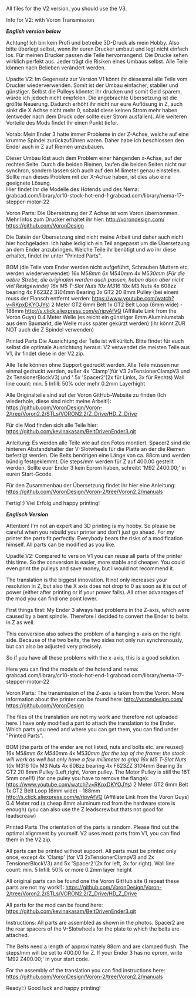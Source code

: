 All files for the V2 version, you should use the V3.



Info for V2: with Voron Transmission


***English version below***


Achtung!
Ich bin kein Profi und betreibe 3D-Druck als mein Hobby. Also bitte überlegt selbst, wenn ihr euren Drucker umbaut und legt nicht einfach los. Für meinen Drucker passen die Teile hervorrangend. Die Drucke sehen wirklich perfekt aus.
Jeder trägt die Risiken eines Umbaus selbst.
Alle Teile können nach Belieben verändert werden. 


Upadte V2:
Im Gegensatz zur Version V1 könnt ihr diesesmal alle Teile vom Drucker wiederverwenden. Somit ist der Umbau einfacher, stabiler und günstiger. Selbst die Pulleys könntet ihr drucken und somit Geld sparem, würde ich jedoch nicht empfelen.
Die angebrachte Übersetzung ist die größte Neuerung. Dadurch erhöht ihr nicht nur eure Auflösung in Z, auch sinkt die X Achse nicht mehr 0, sobald diese keinen Strom mehr haben (entweder nach dem Druck oder sollte euer Strom ausfallen). Alle weiteren Vorteile des Mods findet ihr einen Punkt tiefer.


Vorab:
Mein Ender 3 hatte immer Probleme in der Z-Achse, welche auf eine krumme Spindel zurückzuführen waren. Daher habe ich beschlossen den Ender auch in Z auf Riemen umzubauen.

Dieser Umbau löst auch dem Problem einer hängenden x-Achse, auf der rechten Seite. Durch die beiden Riemen, laufen die beiden Seiten nicht nur synchron, sondern lassen sich auch auf den Millimeter genau einstellen.
Sollte man dieses Problem mit der X-Achse haben, ist dies also eine geeignete Lösung.	
Hier findet ihr die Modelle des Hotends und des Nema:
grabcad.com/library/cr10-stock-hot-end-1
grabcad.com/library/nema-17-stepper-motor-22


Voron Parts:
Die Übersetzung der Z Achse ist vom Voron übernommen. Mehr Infos zum Drucker erhaltet ihr hier: 
http://vorondesign.com/
https://github.com/VoronDesign

Die Datein der Übersetzung sind nicht meine Arbeit und daher auch nicht hier hochgeladen. Ich habe lediglich ein Teil angepasst um die Übersetzung an dem Ender anzubringen. Welche Teile ihr benötigt und wo ihr diese erhaltet, findet ihr unter "Printed Parts".


BOM (die Teile vom Ender werden nicht aufgeführt, Schrauben Muttern etc. werden wiederverwendet)
16x M5*8mm 
6x M5*40mm
4x M5*30mm (Für die oebre Strebe,  die originalen werden auch passen, haben dann aber nicht viel Restgewinde)
16x M5 T-Slot Nuts
10x M3*16
10x M3 Nuts
4x 608zz bearing
4x F623ZZ 3*10*4mm Bearing
3x GT2 20 8mm Pulley (bei einem muss der Flansch entfernt werden: https://www.youtube.com/watch?v=RKpxDKYOJYs)
2 Meter GT2 6mm Belt
1x GT2 Belt Loop (6mm wide) - 188mm http://s.click.aliexpress.com/e/ripvAfVQ (Affiliate Link from the Voron Guys)
0.4 Meter Welle (es reicht ein günstiger 8mm Aluminiumstab aus dem Baumarkt, die Welle muss später gekürzt werden) (ihr könnt ZUR NOT auch die Z Spindel verwenden)


Printed Parts
Die Ausrichtung der Teile ist willkürlich. Bitte findet für euch selbst die optimale Ausrichtung heraus.
V2 verwendet die meisten Teile aus V1, ihr findet diese in der V2.zip.

Alle Teile können ohne Support gedruckt werden.
Alle Teile müssen nur einmal gedruckt werden, außer 4x 'Clamp'(für V3 2xTensionerClampV3 und 2x TensionerBlockV3)  und ' 5x 'Spacer2'(2x für Links, 3x für Rechts)
	Wall line count: min. 5
	Infill: 50% oder mehr
	0.2mm Layerhight

Alle Originalteile sind auf der Voron GitHub-Website zu finden (Ich wiederhole, diese sind nicht meine Arbeit!):
https://github.com/VoronDesign/Voron-2/tree/Voron2.2/STLs/VORON2.2/Z_Drive/HD_Z_Drive

Für die Mod finden sich alle Teile hier: https://github.com/kevinakasam/BeltDrivenEnder3.git


Anleitung:
Es werden alle Teile wie auf den Fotos montiert.  Spacer2 sind die hinteren Abstandshalter der V-Slotwheels für die Platte an der die Riemen befestigt werden.
Die Belts benötigen eine Länge von ca. 88cm und werden bündig festgeklemmt.
Die steps/mm  werden für Z auf 400.00 gestellt werden. Sollte euer Ender 3 kein Eprom haben, schreibt 'M92 Z400.00;' in euren Start-Gcode.

Für den Zusammenbau der Übersetzung findet ihr hier eine Anleitung:
https://github.com/VoronDesign/Voron-2/tree/Voron2.2/manuals

Fertig!:) Viel Erfolg und happy printing!


***Englisch Version***

Attention!
I'm not an expert and 3D printing is my hobby. So please be careful when you rebuild your printer and don't just go ahead. For my printer the parts fit perfectly.
Everybody bears the risks of a modification himself.
All parts can be modified as you like. 


Upadte V2:
Compared to version V1 you can reuse all parts of the printer this time. So the conversion is easier, more stable and cheaper. You could even print the pulleys and save money, but I would not recommend it.

The translation is the biggest innovation. It not only increases your resolution in Z, but also the X axis does not drop to 0 as soon as it is out of power (either after printing or if your power fails). All other advantages of the mod you can find one point lower.


First things first:
My Ender 3 always had problems in the Z-axis, which were caused by a bent spindle. Therefore I decided to convert the Ender to belts in Z as well.

This conversion also solves the problem of a hanging x-axis on the right side. Because of the two belts, the two sides not only run synchronously, but can also be adjusted very precisely.

So if you have all these problems with the x-axis, this is a good solution.
	
Here you can find the models of the hotend and nema: 
grabcad.com/library/cr10-stock-hot-end-1
grabcad.com/library/nema-17-stepper-motor-22


Voron Parts:
The transmission of the Z-axis is taken from the Voron. More information about the printer can be found here: 
http://vorondesign.com/
https://github.com/VoronDesign

The files of the translation are not my work and therefore not uploaded here. I have only modified a part to attach the translation to the Ender. Which parts you need and where you can get them, you can find under "Printed Parts".

BOM (the parts of the ender are not listed, nuts and bolts etc. are reused)
16x M5*8mm 
6x M5*40mm
4x M5*30mm (for the top of the frame; the stock will work as well but only have a few millimeter to grip)
16x M5 T-Slot Nuts
10x M3*16
10x M3 Nuts
4x 608zz bearing
4x F623ZZ 3*10*4mm Bearing
3x GT2 20 8mm Pulley (Left,right, Voron pulley. The Motor Pulley is still the 16T 5mm one!!!) (for one puley you have to remove the flange): https://www.youtube.com/watch?v=RKpxDKYOJYs)
2 Meter GT2 6mm Belt
1x GT2 Belt Loop (6mm wide) - 188mm http://s.click.aliexpress.com/e/ripvAfVQ (Affiliate Link from the Voron Guys)
0.4 Meter rod (a cheap 8mm aluminum rod from the hardware store is enough) (you can also use the Z leadscrewbut thats not good for leadscreaw)


Printed Parts
The orientation of the parts is random. Please find out the optimal alignment by yourself.
V2 uses most parts from V1, you can find them in the V2.zip.

All parts can be printed without support.
All parts must be printed only once, except 4x 'Clamp' (for V3 2xTensionerClampV3 and 2x TensionerBlockV3)  and 5x 'Spacer2'(2x for left, 3x for right).
	Wall line count: min. 5
	Infill: 50% or more
	0.2mm layer height

All original parts can be found one the Voron GitHub site (I repeat these parts are not my work!):
https://github.com/VoronDesign/Voron-2/tree/Voron2.2/STLs/VORON2.2/Z_Drive/HD_Z_Drive

All parts for the mod can be found here: https://github.com/kevinakasam/BeltDrivenEnder3.git


Instructions:
All parts are assembled as shown in the photos.  Spacer2 are the rear spacers of the V-Slotwheels for the plate to which the belts are attached.

The Belts need a length of approximately 88cm and are clamped flush.
The steps/mm will be set to 400.00 for Z. If your Ender 3 has no eprom, write 'M92 Z400.00;' in your start code.

For the assembly of the translation you can find instructions here:
https://github.com/VoronDesign/Voron-2/tree/Voron2.2/manuals


Ready!:) Good luck and happy printing!

